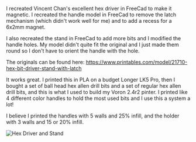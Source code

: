 I recreated Vincent Chan's excellent hex driver in FreeCad to make it magnetic. I recreated the handle model in FreeCad to remove the latch mechanism (which didn't work well for me) and to add a recess for a 6x2mm magnet.

I also recreated the stand in FreeCad to add more bits and I modified the handle holes. My model didn't quite fit the original and I just made them round so I don't have to orient the handle with the hole.

The originals can be found here: https://www.printables.com/model/21710-hex-bit-driver-stand-with-latch

It works great. I printed this in PLA on a budget Longer LK5 Pro, then I bought a set of ball head hex allen drill bits and a set of regular hex allen drill bits, and this is what I used to build my Voron 2.4r2 pinter. I printed like 4 different color handles to hold the most used bits and I use this a system a lot!

I believe I printed the handles with 5 walls and 25% infill, and the holder with 3 walls and 15 or 20% infill.

![Hex Driver and Stand](https://github.com/user-attachments/assets/0ba18181-aefa-4299-935c-fc5518fcb967)
